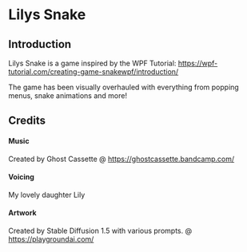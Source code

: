 # Lilys Snake
## Introduction
Lilys Snake is a game inspired by the WPF Tutorial: https://wpf-tutorial.com/creating-game-snakewpf/introduction/

The game has been visually overhauled with everything from popping menus, snake animations and more!



## Credits
#### Music
Created by Ghost Cassette @ https://ghostcassette.bandcamp.com/

#### Voicing
My lovely daughter Lily

#### Artwork
Created by Stable Diffusion 1.5 with various prompts. @ https://playgroundai.com/



